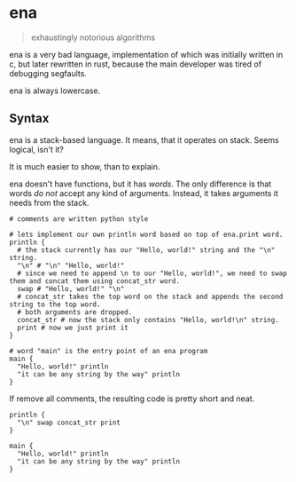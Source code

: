 # ena
> exhaustingly notorious algorithms

ena is a very bad language, implementation of which was initially written in c, but later rewritten in rust,
because the main developer was tired of debugging segfaults.

ena is always lowercase.

## Syntax

ena is a stack-based language. It means, that it operates on stack. Seems logical, isn't it?

It is much easier to show, than to explain.

ena doesn't have functions, but it has *words*. The only difference is that words *do not* accept any kind of arguments.
Instead, it takes arguments it needs from the stack.

```
# comments are written python style

# lets implement our own println word based on top of ena.print word.
println {
  # the stack currently has our "Hello, world!" string and the "\n" string.
  "\n" # "\n" "Hello, world!"
  # since we need to append \n to our "Hello, world!", we need to swap them and concat them using concat_str word.
  swap # "Hello, world!" "\n"
  # concat_str takes the top word on the stack and appends the second string to the top word.
  # both arguments are dropped.
  concat_str # now the stack only contains "Hello, world!\n" string.
  print # now we just print it
}

# word "main" is the entry point of an ena program
main {
  "Hello, world!" println
  "it can be any string by the way" println
}
```

If remove all comments, the resulting code is pretty short and neat.

```
println {
  "\n" swap concat_str print
}

main {
  "Hello, world!" println
  "it can be any string by the way" println
}
```